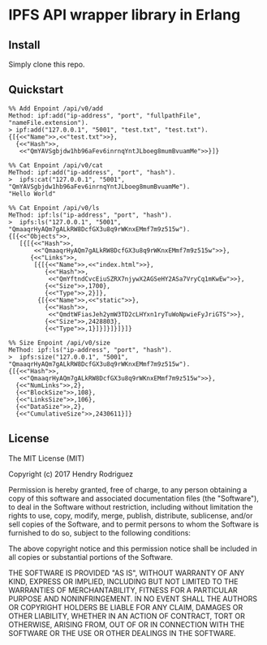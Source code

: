 # IPFS API wrapper library in Erlang

## Install

Simply clone this repo.

## Quickstart

```
%% Add Enpoint /api/v0/add
Method: ipf:add("ip-address", "port", "fullpathFile", "nameFile.extension").
> ipf:add("127.0.0.1", "5001", "test.txt", "test.txt").
{[{<<"Name">>,<<"test.txt">>},
  {<<"Hash">>,
   <<"QmYAVSgbjdw1hb96aFev6inrnqYntJLboeg8mumBvuamMe">>}]}

%% Cat Enpoint /api/v0/cat
MeThod: ipf:add("ip-address", "port", "hash").
>  ipfs:cat("127.0.0.1", "5001", "QmYAVSgbjdw1hb96aFev6inrnqYntJLboeg8mumBvuamMe").
"Hello World"

%% Cat Enpoint /api/v0/ls
MeThod: ipf:ls("ip-address", "port", "hash").
>  ipfs:ls("127.0.0.1", "5001", "QmaaqrHyAQm7gALkRW8DcfGX3u8q9rWKnxEMmf7m9z515w").
{[{<<"Objects">>,
   [{[{<<"Hash">>,
       <<"QmaaqrHyAQm7gALkRW8DcfGX3u8q9rWKnxEMmf7m9z515w">>},
      {<<"Links">>,
       [{[{<<"Name">>,<<"index.html">>},
          {<<"Hash">>,
           <<"QmYftndCvcEiuSZRX7njywX2AGSeHY2ASa7VryCq1mKwEw">>},
          {<<"Size">>,1700},
          {<<"Type">>,2}]},
        {[{<<"Name">>,<<"static">>},
          {<<"Hash">>,
           <<"QmdtWFiasJeh2ymW3TD2cLHYxn1ryTuWoNpwieFyJriGTS">>},
          {<<"Size">>,2428803},
          {<<"Type">>,1}]}]}]}]}]}
          
%% Size Enpoint /api/v0/size
MeThod: ipf:ls("ip-address", "port", "hash").
>  ipfs:size("127.0.0.1", "5001", "QmaaqrHyAQm7gALkRW8DcfGX3u8q9rWKnxEMmf7m9z515w").   
{[{<<"Hash">>,
   <<"QmaaqrHyAQm7gALkRW8DcfGX3u8q9rWKnxEMmf7m9z515w">>},
  {<<"NumLinks">>,2},
  {<<"BlockSize">>,108},
  {<<"LinksSize">>,106},
  {<<"DataSize">>,2},
  {<<"CumulativeSize">>,2430611}]}
```

## License

The MIT License (MIT)

Copyright (c) 2017 Hendry Rodriguez

Permission is hereby granted, free of charge, to any person obtaining a copy of this software and associated documentation files (the "Software"), to deal in the Software without restriction, including without limitation the rights to use, copy, modify, merge, publish, distribute, sublicense, and/or sell copies of the Software, and to permit persons to whom the Software is furnished to do so, subject to the following conditions:

The above copyright notice and this permission notice shall be included in all copies or substantial portions of the Software.

THE SOFTWARE IS PROVIDED "AS IS", WITHOUT WARRANTY OF ANY KIND, EXPRESS OR IMPLIED, INCLUDING BUT NOT LIMITED TO THE WARRANTIES OF MERCHANTABILITY, FITNESS FOR A PARTICULAR PURPOSE AND NONINFRINGEMENT. IN NO EVENT SHALL THE AUTHORS OR COPYRIGHT HOLDERS BE LIABLE FOR ANY CLAIM, DAMAGES OR OTHER LIABILITY, WHETHER IN AN ACTION OF CONTRACT, TORT OR OTHERWISE, ARISING FROM, OUT OF OR IN CONNECTION WITH THE SOFTWARE OR THE USE OR OTHER DEALINGS IN THE SOFTWARE.
